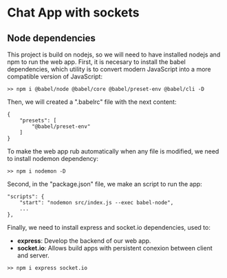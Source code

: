 # Chat App with sockets


## Node dependencies
This project is build on nodejs, so we will need to have installed nodejs and npm to run the web app. 
First, it is necesary to install the babel dependencies, which utility is to convert modern JavaScript into a more compatible version of JavaScript:
~~~
>> npm i @babel/node @babel/core @babel/preset-env @babel/cli -D
~~~
Then, we will created a ".babelrc" file with the next content:
~~~
{
    "presets": [
        "@babel/preset-env"
    ]
}
~~~
To make the web app rub automatically when any file is modified, we need to install nodemon dependency:
~~~
>> npm i nodemon -D
~~~
Second, in the "package.json" file, we make an script to run the app: 
~~~
"scripts": {
    "start": "nodemon src/index.js --exec babel-node",
    ...
},
~~~
Finally, we need to install express and socket.io dependencies, used to:
- **express**: Develop the backend of our web app.
- **socket.io**: Allows build apps with persistent conexion between client and server.
~~~
>> npm i express socket.io
~~~